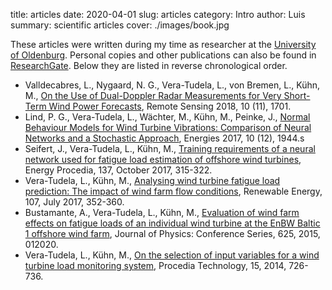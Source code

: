 title: articles
date: 2020-04-01
slug: articles
category: Intro
author: Luis
summary: scientific articles
cover: ./images/book.jpg

These articles were written during my time as researcher at the [University of Oldenburg](https://uol.de/en/). Personal copies and other publications can also be found in [ResearchGate](https://www.researchgate.net/profile/Luis_Vera-Tudela). Below they are listed in reverse chronological order.

* Valldecabres, L., Nygaard, N. G., Vera-Tudela, L., von Bremen, L., Kühn, M., [On the Use of Dual-Doppler Radar Measurements for Very Short-Term Wind Power Forecasts](https://www.mdpi.com/2072-4292/10/11/1701), Remote Sensing 2018, 10 (11), 1701. 
* Lind, P. G., Vera-Tudela, L., Wächter, M., Kühn, M., Peinke, J., [Normal Behaviour Models for Wind Turbine Vibrations: Comparison of Neural Networks and a Stochastic Approach](https://www.mdpi.com/1996-1073/10/12/1944), Energies 2017, 10 (12), 1944.s
* Seifert, J., Vera-Tudela, L., Kühn, M., [Training requirements of a neural network used for fatigue load estimation of offshore wind turbines](https://www.sciencedirect.com/science/article/pii/S1876610217353250), Energy Procedia, 137, October 2017, 315-322.
* Vera-Tudela, L., Kühn, M., [Analysing wind turbine fatigue load prediction: The impact of wind farm flow conditions](https://www.sciencedirect.com/science/article/abs/pii/S0960148117300757), Renewable Energy, 107, July 2017, 352-360.
* Bustamante, A., Vera-Tudela, L., Kühn, M., [Evaluation of wind farm effects on fatigue loads of an individual wind turbine at the EnBW Baltic 1 offshore wind farm](https://iopscience.iop.org/article/10.1088/1742-6596/625/1/012020), Journal of Physics: Conference Series, 625, 2015, 012020.
* Vera-Tudela, L., Kühn, M., [On the selection of input variables for a wind turbine load monitoring system](https://www.sciencedirect.com/science/article/pii/S2212017314001601), Procedia Technology, 15, 2014, 726-736.